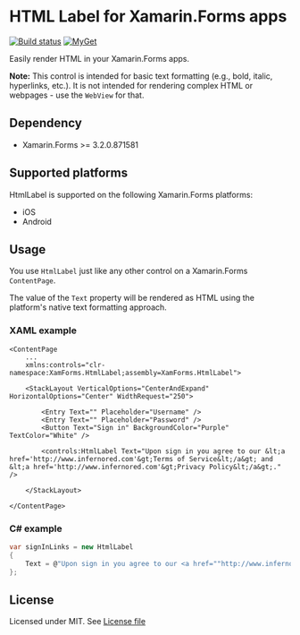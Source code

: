 # HTML Label for Xamarin.Forms apps

[![Build status](https://dev.azure.com/edsnider/htmllabel/_apis/build/status/htmllabel-CI)](https://dev.azure.com/edsnider/htmllabel/_build/latest?definitionId=4)
[![MyGet](https://img.shields.io/myget/edsnider/vpre/XamForms.HtmlLabel.svg?label=myget)](https://www.myget.org/feed/edsnider/package/nuget/XamForms.HtmlLabel)

Easily render HTML in your Xamarin.Forms apps.

**Note:** This control is intended for basic text formatting (e.g., bold, italic, hyperlinks, etc.). It is not intended for rendering complex HTML or webpages - use the `WebView` for that.

## Dependency

- Xamarin.Forms >= 3.2.0.871581

## Supported platforms

HtmlLabel is supported on the following Xamarin.Forms platforms:

- iOS  
- Android

## Usage

You use `HtmlLabel` just like any other control on a Xamarin.Forms `ContentPage`. 

The value of the `Text` property will be rendered as HTML using the platform's native text formatting approach.

### XAML example

```xaml
<ContentPage 
    ...  
    xmlns:controls="clr-namespace:XamForms.HtmlLabel;assembly=XamForms.HtmlLabel">

    <StackLayout VerticalOptions="CenterAndExpand" HorizontalOptions="Center" WidthRequest="250">
        
        <Entry Text="" Placeholder="Username" />
        <Entry Text="" Placeholder="Password" />
        <Button Text="Sign in" BackgroundColor="Purple" TextColor="White" />
        
        <controls:HtmlLabel Text="Upon sign in you agree to our &lt;a href='http://www.infernored.com'&gt;Terms of Service&lt;/a&gt; and &lt;a href='http://www.infernored.com'&gt;Privacy Policy&lt;/a&gt;." />

    </StackLayout>

</ContentPage>
```

### C# example
```csharp
var signInLinks = new HtmlLabel
{
    Text = @"Upon sign in you agree to our <a href=""http://www.infernored.com"">Terms of Service</a> and <a href=""http://www.infernored.com"">Privacy Policy</a>."
};
```

## License

Licensed under MIT. See [License file](https://github.com/edsnider/htmllabel/blob/master/LICENSE)
